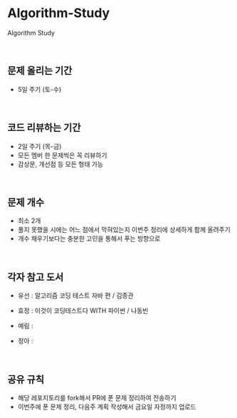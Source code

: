 # Algorithm-Study
Algorithm Study

<br>

## 문제 올리는 기간
- 5일 주기 (토-수)

<br>

## 코드 리뷰하는 기간
- 2일 주기 (목-금)
- 모든 멤버 한 문제씩은 꼭 리뷰하기
- 감상문, 개선점 등 모든 형태 가능

<br>

## 문제 개수
- 최소 2개
- 풀지 못했을 시에는 어느 점에서 막혀있는지 이번주 정리에 상세하게 함께 올려주기
- 개수 채우기보다는 충분한 고민을 통해서 푸는 방향으로

<br>

## 각자 참고 도서 
- 유선 : 알고리즘 코딩 테스트 자바 편 / 김종관
 
- 효정 : 이것이 코딩테스트다 WITH 파이썬 / 나동빈
 
- 예림 :

- 정아 :

<br>

## 공유 규칙
- 해당 레포지토리를 fork해서 PR에 푼 문제 정리하여 전송하기
- 이번주에 푼 문제 정리, 다음주 계획 작성해서 금요일 자정까지 업로드
